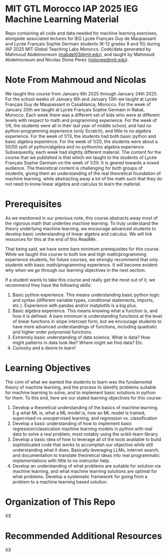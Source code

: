 # MIT GTL Morocco IAP 2025 IEG Machine Learning Material
Repo containing all code and data needed for machine learning exercises, alongside associated lectures for IEG Lycée Français Guy de Maupassant and Lycée Français Sophie Germain students (K-12 grades 9 and 10) during IAP 2025 MIT Global Teaching Labs Morocco. Code/data generated by Mahmoud Abdelmoneum (mabdel03@mit.edu), and taught by Mahmoud Abdelmoneum and Nicolas Stone Perez (nstonep@mit.edu).

# Note From Mahmoud and Nicolas
We taught this course from January 6th 2025 through January 24th 2025. For the school weeks of January 6th and January 13th we taught at Lycée Français Guy de Maupassant in Casablanca, Morocco. For the week of January 20th we taught at Lycée Français Sophie Germain in Rabat, Morocco. Each week there was a different set of kids who were at different levels with respect to math and programming experience. For the week of 1/6, the students were all in their last year of middle school, and had no python programming experience (only Scratch), and little to no algebra experience. For the week of 1/13, the students had both basic python and basic algebra experience. For the week of 1/20, the students were about a 50/50 split of python/algebra and no python/no algebra experience. Subsequently, each week had slightly different material. The content for the course that we published is that which we taught to the students of Lycée Français Sophie Germain on the week of 1/20. It is geared towards a mixed audience. The theoretical content is challenging for both groups of students, giving them an understanding of the real theoretical foundation of machine learning, while abstracting away a lot of the math such that they do not need to know linear algebra and calculus to learn the material.

# Prerequisites
As we mentioned in our previous note, this course abstracts away most of the rigorous math that underlies machine learning. To truly understand the theory underlying machine learning, we encourage advanced students to develop basic understanding of linear algebra and calculus. We will link resources for this at the end of this ReadMe.

That being said, we have some bare minimum prerequisites for this course. While we taught this course to both low and high math/programming experience students, for future courses, we strongly recommend that only students with basic math/programming experience. It will become evident why when we go through our learning objectives in the next section.

If a student wants to take this course and really get the most out of it, we recommend they have the following skills:

1. Basic python experience. This means understanding basic python logic and syntax (different variable types, conditional statements, imports, etc.). Experience with pandas and/or matplotlib is a big plus.
2. Basic algebra experience. This means knowing what a function is, and how it is defined. A bare minimum is understanding functions at the level of linear functions in slope intercept form, but we encourage students to have more advanced understandings of functions, including quadratic and higher order polynomial functions.
3. Extremely basic understanding of data science. What is data? How might patterns in data look like? Where might we find data? Etc.
4. Curiosity and a desire to learn! 

# Learning Objectives
The core of what we wanted the students to learn was the fundamental theory of machine learning, and the process to identify problems suitable for machine learning to solve, and to implement basic solutions in python for them. To this end, here are our stated learning objectives for this course:
1. Develop a theoretical understanding of the basics of machine learning. E.g what ML is, what a ML model is, how an ML model is trained, supervised vs unsupervised learning, and regression vs. classification
2. Develop a basic understanding of how to implement basic regression/classication machine learning models in python with real data to solve a real problem, most notably using the scikit-learn library.
3. Develop a basic idea of how to leverage all of the tools available to build sophisticated code that works to accomplish our objective while still understanding what it does. Basically leveraging LLMs, internet search, and documentation to translate theoretical ideas into real programmatic implementations with little to no instructor help.
4. Develop an understanding of what problems are suitable for solution via machine learning, and what machine learning solutions are optimal for what problems. Develop a systematic framework for going from a problem to a machine learning based solution.

# Organization of This Repo
XX

# Recommended Additional Resources
XX
